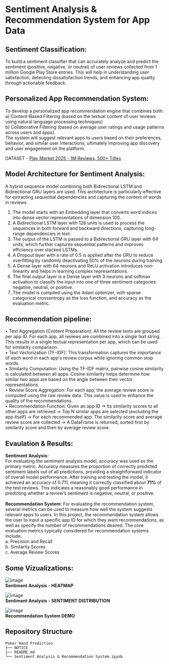 # Sentiment Analysis & Recommendation System for App Data

## Sentiment Classification: </br>
To build a sentiment classifier that can accurately analyze and predict the sentiment (positive, negative, or neutral) of user reviews collected from 1 million Google Play Store entries. This will help in understanding user satisfaction, detecting dissatisfaction trends, and enhancing app quality through actionable feedback.

## Personalized App Recommendation System:</br>
To develop a personalized app recommendation engine that combines both:</br>
a) Content-Based Filtering (based on the textual content of user reviews using natural language processing techniques)</br>
b) Collaborative Filtering (based on average user ratings and usage patterns across users and apps). </br>
The system will suggest relevant apps to users based on their preferences, behavior, and similar user interactions, ultimately improving app discovery and user engagement on the platform.

DATASET - [Play Market 2025 - 1M Reviews, 500+ Titles](https://www.kaggle.com/datasets/dmytrobuhai/play-market-2025-1m-reviews-500-titles)

## Model Architecture for Sentiment Analysis: </br>
A hybrid sequence model combining both Bidirectional LSTM and Bidirectional GRU layers are used. This architecture is particularly effective for extracting sequential dependencies and capturing the context of words in reviews.</br>
1. The model starts with an Embedding layer that converts word indices into dense vector representations of dimension 100.</br>
2. A Bidirectional LSTM layer with 128 units is used to process the sequences in both forward and backward directions, capturing long-range dependencies in text.</br>
3. The output of the LSTM is passed to a Bidirectional GRU layer with 64 units, which further captures sequential patterns and improves efficiency over stacked LSTMs.</br>
4. A Dropout layer with a rate of 0.5 is applied after the GRU to reduce overfitting by randomly deactivating 50% of the neurons during training.</br>
5. A Dense layer with 64 neurons and ReLU activation introduces non-linearity and helps in learning complex representations.</br>
6. The final output layer is a Dense layer with 3 neurons and softmax activation to classify the input into one of three sentiment categories: negative, neutral, or positive.</br>
7. The model is compiled using the Adam optimizer, with sparse categorical crossentropy as the loss function, and accuracy as the evaluation metric.</br>

## Recommendation pipeline: </br>
• Text Aggregation (Content Preparation): All the review texts are grouped per app ID. For each app, all reviews are combined into a single text string. This results in a single textual representation per app, which can be used for similarity comparison.</br>
• Text Vectorization (TF-IDF): This transformation captures the importance of each word in each app's review corpus while ignoring common stop words.</br>
• Similarity Computation: Using the TF-IDF matrix, pairwise cosine similarity is calculated between all apps. Cosine similarity helps determine how similar two apps are based on the angle between their vector representations. </br>
• Review Score Aggregation: For each app, the average review score is computed using the raw review data. This value is used to enhance the quality of the recommendations.</br>
• Recommendation Function: Given an app ID -> Its similarity scores to all other apps are retrieved -> Top N similar apps are selected (excluding the app itself) -> For each recommended app: The similarity score and average review score are collected -> A DataFrame is returned, sorted first by similarity score and then by average review score.</br>

## Evaulation & Results: </br>
<b>Sentiment Analysis:</b></br>
For evaluating the sentiment analysis model, accuracy was used as the primary metric. Accuracy measures the proportion of correctly predicted sentiment labels out of all predictions, providing a straightforward indicator of overall model performance. After training and testing the model, it achieved an accuracy of 0.711, meaning it correctly classified about <b> 71% </b> of the test reviews. This indicates a reasonably good performance in predicting whether a review’s sentiment is negative, neutral, or positive.</br>
</br>
<b>Recommendation System:</b> For evaluating the recommendation system, several metrics can be used to measure how well the system suggests relevant apps to users. In this project, the recommendation system allows the user to input a specific app ID for which they want recommendations, as well as specify the number of recommendations desired. The core evaluation metrics typically considered for recommendation systems include: </br>
a. Precision and Recall </br>
b. Similarity Scores </br>
c. Average Review Scores</br>

## Some Vizualizations: </br>
![image](https://github.com/user-attachments/assets/2f35153a-593c-4855-83d4-8264f49df62e) </br>
<b> Sentiment Analysis - HEATMAP </b> </br>

![image](https://github.com/user-attachments/assets/9b15829c-fee1-443f-9756-0a8290c36255) </br>
<b> Sentiment Analysis - SENTIMENT DISTRIBUTION </b> </br>

![image](https://github.com/user-attachments/assets/253fe73b-13f7-46ea-b5bf-34cf2463634f) </br>
<b> Recommendation System DEMO </b>

<h2>Repository Structure</h2>
  <pre><code>Poker Hand Prediction
├── NOTICE
├── README.md
└── Sentiment Analysis & Recommendation System.ipynb               
</code></pre>

